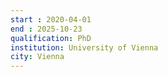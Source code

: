 ```yaml
---
start : 2020-04-01
end : 2025-10-23
qualification: PhD
institution: University of Vienna
city: Vienna
---
```


